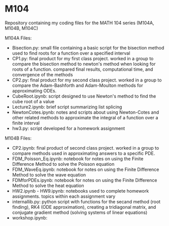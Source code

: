 # M104
Repository containing my coding files for the MATH 104 series (M104A, M104B, M104C)

M104A Files:
* Bisection.py: small file containing a basic script for the bisection method used to find roots for a function over a specified interval
* CP1.py: final product for my first class project. worked in a group to compare the bisection method to newton's method when looking for roots of a function. compared final results, computational time, and convergence of the methods
* CP2.py:  final product for my second class project. worked in a group to compare the Adam-Bashforth and Adam-Moulton methods for approximating ODEs.
* CubeRoot.ipynb: script designed to use Newton's method to find the cube root of a value
* Lecture2.ipynb: brief script summarizing list splicing
* NewtonCotes.ipynb: notes and scripts about using Newton-Cotes and other related methods to approximate the integral of a function over a finite interval
* hw3.py: script developed for a homework assignment 

M104B Files:
* CP2.ipynb: final product of second class project. worked in a group to compare methods used in approximating answers to a specific PDE.
* FDM_Poisson_Eq.ipynb: notebook for notes on using the Finite Difference Method to solve the Poisson equation
* FDM_WaveEq.ipynb: notebook for notes on using the Finite Difference Method to solve the wave equation
* FDMforPDEs.ipynb: notebook for notes on using the Finite Difference Method to solve the heat equation
* HW2.ipynb - HW9.ipynb: notebooks used to complete homework assignments. topics within each assignment vary
* internallib.py: python script with functions for the secand method (root finding), RK4 (ODE approximation), creating a tridiagonal matrix, and conjugate gradient method (solving systems of linear equations)
* workshop.ipynb: 
